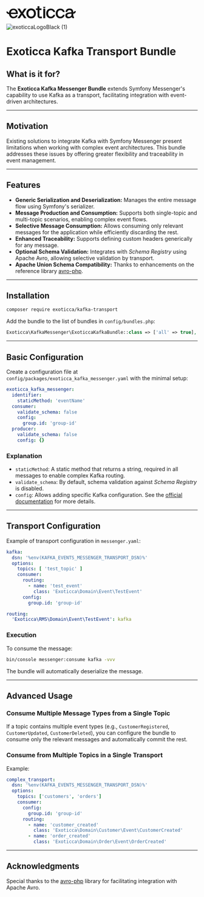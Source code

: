 
<svg width="184" height="32" viewBox="0 0 184 32" fill="none" xmlns="http://www.w3.org/2000/svg">
<path d="M96.6884 1.78015C96.6884 3.4969 98.081 4.88951 99.7977 4.88951C101.514 4.88951 102.909 3.4969 102.909 1.78015H96.6884Z" fill="#121212"/>
<path d="M44.2495 19.0604L53.0956 31.5722H46.9537L41.0883 22.8172L35.2213 31.5722H29.0795L37.8796 19.0145L29.0795 6.36487H35.1762L41.0883 15.256L47.0005 6.36487H53.0956L44.2495 19.0604Z" fill="#121212"/>
<path d="M102.388 6.36414H97.2098V31.5715H102.388V6.36414Z" fill="#121212"/>
<path d="M104.946 18.8769C104.946 11.4527 109.667 6.13617 116.862 6.13617C124.562 6.13617 128.044 11.04 128.502 15.3473H123.828C123.415 12.6439 120.712 10.4435 117.274 10.4435C112.737 10.4435 110.079 13.7893 110.079 18.876C110.079 23.9628 112.782 27.4013 117.32 27.4013C120.665 27.4013 123.187 25.0638 123.828 22.4056H128.456C127.769 26.7589 124.607 31.8464 116.862 31.8464C109.666 31.8464 104.945 26.347 104.945 18.876" fill="#121212"/>
<path d="M130.093 18.8769C130.093 11.4527 134.814 6.13617 142.009 6.13617C149.708 6.13617 153.191 11.04 153.65 15.3473H148.975C148.563 12.6439 145.859 10.4435 142.423 10.4435C137.885 10.4435 135.226 13.7893 135.226 18.876C135.226 23.9628 137.93 27.4013 142.468 27.4013C145.813 27.4013 148.335 25.0638 148.975 22.4056H153.604C152.917 26.7589 149.754 31.8464 142.009 31.8464C134.813 31.8464 130.093 26.347 130.093 18.876" fill="#121212"/>
<path d="M52.6184 18.8875C52.6184 11.5678 57.8079 5.77594 65.2664 5.77594C72.7248 5.77594 77.9143 11.5686 77.9143 18.8875C77.9143 26.2065 72.7257 31.9992 65.2664 31.9992C57.8071 31.9992 52.6184 26.1614 52.6184 18.8875ZM72.6797 18.8875C72.6797 14.1617 69.7149 10.455 65.2664 10.455C60.8179 10.455 57.853 14.1617 57.853 18.8875C57.853 23.6134 60.7728 27.2733 65.2664 27.2733C69.76 27.2733 72.6797 23.5666 72.6797 18.8875Z" fill="#121212"/>
<path d="M87.0648 0H82.1159V4.95977C82.1159 5.40671 81.7525 5.76844 81.3072 5.76844H78.0366V9.96215H82.1577V25.3402C82.1493 28.9107 85.0348 31.812 88.6036 31.8262L93.6018 31.8471V27.2959H88.6654C87.7724 27.2959 87.0472 26.5724 87.0472 25.6777V9.96298H92.3596V5.76927H87.0656V0H87.0648Z" fill="#121212"/>
<path d="M30.1972 18.8767C30.1972 11.2228 25.8423 6.18201 18.7848 6.18201C11.7273 6.18201 7.77758 10.6247 7.00316 16.815H6.66566C5.11098 16.815 3.84618 15.5493 3.84618 13.9955H0C0 17.6704 2.99073 20.6603 6.66566 20.6603H6.95888C7.6247 27.062 12.0774 31.8004 18.7848 31.8004C25.798 31.8472 28.9591 27.4471 29.5548 23.8257H25.2466C24.2834 26.3009 21.8549 27.722 18.7389 27.722C15.4399 27.6769 12.1392 25.2016 11.8635 20.5718H30.1045C30.1964 19.9761 30.1964 19.3805 30.1964 18.8767M11.9554 16.8141C12.5511 12.9646 14.7515 10.3064 18.738 10.3064C22.7246 10.3064 24.8331 12.8727 25.2909 16.8141H11.9546H11.9554Z" fill="#121212"/>
<path d="M183.09 12.9443H179.243C179.243 14.499 177.979 15.7638 176.424 15.7638H176.23V15.3486C176.23 9.25352 172.381 6.0907 166.286 6.0907C159.319 6.0907 156.341 10.3997 155.973 14.8908H160.465C160.786 11.8199 163.077 10.2159 166.148 10.2159C169.402 10.2159 171.464 11.7748 171.464 15.2567V15.7546L165.69 16.3461C158.823 16.9735 155.333 19.9316 155.333 24.4227C155.333 28.9138 158.861 31.8486 163.673 31.8486C167.248 31.8486 170.549 30.3365 171.923 28.365C172.656 30.7484 174.581 31.2981 176.644 31.5278C177.194 31.5729 177.698 31.5729 178.203 31.5729V27.5855C177.056 27.6307 176.278 26.8521 176.278 24.2865C176.278 23.5322 176.26 21.726 176.248 19.6116H176.425C180.101 19.6116 183.09 16.6218 183.09 12.946M171.464 23.462C170.777 25.7995 167.89 27.8153 164.682 27.8153C162.482 27.8153 160.373 26.5329 160.373 24.2406C160.373 22.0878 161.977 20.6275 166.469 20.0703L171.464 19.6125V23.462Z" fill="#121212"/>
</svg>

![exoticcaLogoBlack (1)](https://github.com/user-attachments/assets/9fd3d1da-34ea-460c-8e7d-3453acb49e89)

# Exoticca Kafka Transport Bundle

## What is it for?
The **Exoticca Kafka Messenger Bundle** extends Symfony Messenger's capability to use Kafka as a transport, facilitating integration with event-driven architectures.

---

## Motivation
Existing solutions to integrate Kafka with Symfony Messenger present limitations when working with complex event architectures. This bundle addresses these issues by offering greater flexibility and traceability in event management.

---

## Features
- **Generic Serialization and Deserialization:** Manages the entire message flow using Symfony's serializer.
- **Message Production and Consumption:** Supports both single-topic and multi-topic scenarios, enabling complex event flows.
- **Selective Message Consumption:** Allows consuming only relevant messages for the application while efficiently discarding the rest.
- **Enhanced Traceability:** Supports defining custom headers generically for any message.
- **Optional Schema Validation:** Integrates with *Schema Registry* using Apache Avro, allowing selective validation by transport.
- **Apache Union Schema Compatibility:** Thanks to enhancements on the reference library [avro-php](https://gitlab.com/Jaumo/avro-php).

---

## Installation
```bash
composer require exoticca/kafka-transport
```

Add the bundle to the list of bundles in `config/bundles.php`:
```php
Exoticca\KafkaMessenger\ExoticcaKafkaBundle::class => ['all' => true],
```

---

## Basic Configuration
Create a configuration file at `config/packages/exoticca_kafka_messenger.yaml` with the minimal setup:

```yaml
exoticca_kafka_messenger:
  identifier:
    staticMethod: 'eventName'
  consumer:
    validate_schema: false
    config:
      group.id: 'group-id'
  producer:
    validate_schema: false
    config: {}
```

### Explanation
- `staticMethod`: A static method that returns a string, required in all messages to enable complex Kafka routing.
- `validate_schema`: By default, schema validation against *Schema Registry* is disabled.
- `config`: Allows adding specific Kafka configuration. See the [official documentation](https://github.com/confluentinc/librdkafka/blob/master/CONFIGURATION.md) for more details.

---

## Transport Configuration
Example of transport configuration in `messenger.yaml`:

```yaml
kafka:
  dsn: '%env(KAFKA_EVENTS_MESSENGER_TRANSPORT_DSN)%'
  options:
    topics: [ 'test_topic' ]
    consumer:
      routing:
        - name: 'test_event'
          class: 'Exoticca\Domain\Event\TestEvent'
      config:
        group.id: 'group-id'

routing:
  'Exoticca\RMS\Domain\Event\TestEvent': kafka
```

### Execution
To consume the message:
```bash
bin/console messenger:consume kafka -vvv
```
The bundle will automatically deserialize the message.

---

## Advanced Usage
### Consume Multiple Message Types from a Single Topic
If a topic contains multiple event types (e.g., `CustomerRegistered`, `CustomerUpdated`, `CustomerDeleted`), you can configure the bundle to consume only the relevant messages and automatically commit the rest.

### Consume from Multiple Topics in a Single Transport
Example:

```yaml
complex_transport:
  dsn: '%env(KAFKA_EVENTS_MESSENGER_TRANSPORT_DSN)%'
  options:
    topics: ['customers', 'orders']
    consumer:
      config:
        group.id: 'group-id'
      routing:
        - name: 'customer_created'
          class: 'Exoticca\Domain\Customer\Event\CustomerCreated'
        - name: 'order_created'
          class: 'Exoticca\Domain\Order\Event\OrderCreated'
```

---

## Acknowledgments
Special thanks to the [avro-php](https://gitlab.com/Jaumo/avro-php) library for facilitating integration with Apache Avro.

